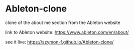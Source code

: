 # Ableton-clone
clone of the about me section from the Ableton website

link to Ableton website: https://www.ableton.com/en/about/

see it live: https://szymon-f.github.io/Ableton-clone/
